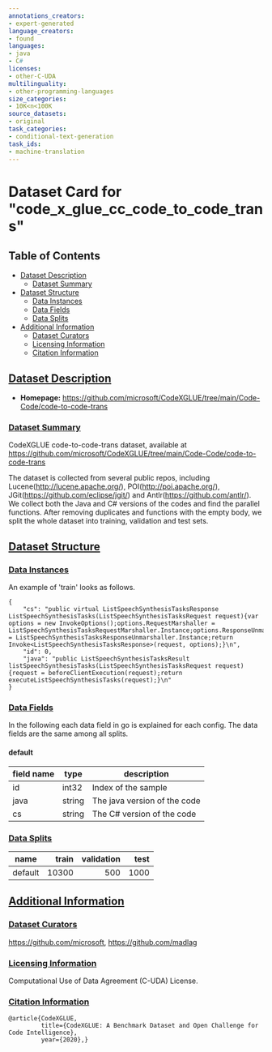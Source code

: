 ```yaml
---
annotations_creators:
- expert-generated
language_creators:
- found
languages:
- java
- C#
licenses:
- other-C-UDA
multilinguality:
- other-programming-languages
size_categories:
- 10K<n<100K
source_datasets:
- original
task_categories:
- conditional-text-generation
task_ids:
- machine-translation
---
```

# Dataset Card for "code_x_glue_cc_code_to_code_trans"

## Table of Contents
- [Dataset Description](#dataset-description)
  - [Dataset Summary](#dataset-summary)
- [Dataset Structure](#dataset-structure)
  - [Data Instances](#data-instances)
  - [Data Fields](#data-fields)
  - [Data Splits](#data-splits)
- [Additional Information](#additional-information)
  - [Dataset Curators](#dataset-curators)
  - [Licensing Information](#licensing-information)
  - [Citation Information](#citation-information)



## [Dataset Description](#dataset-description)

 
- **Homepage:** https://github.com/microsoft/CodeXGLUE/tree/main/Code-Code/code-to-code-trans

 

### [Dataset Summary](#dataset-summary)


CodeXGLUE code-to-code-trans dataset, available at https://github.com/microsoft/CodeXGLUE/tree/main/Code-Code/code-to-code-trans

The dataset is collected from several public repos, including Lucene(http://lucene.apache.org/), POI(http://poi.apache.org/), JGit(https://github.com/eclipse/jgit/) and Antlr(https://github.com/antlr/).
        We collect both the Java and C# versions of the codes and find the parallel functions. After removing duplicates and functions with the empty body, we split the whole dataset into training, validation and test sets.


## [Dataset Structure](#dataset-structure)
 

### [Data Instances](#data-instances)

 

 

An example of 'train' looks as follows.
```
{
    "cs": "public virtual ListSpeechSynthesisTasksResponse ListSpeechSynthesisTasks(ListSpeechSynthesisTasksRequest request){var options = new InvokeOptions();options.RequestMarshaller = ListSpeechSynthesisTasksRequestMarshaller.Instance;options.ResponseUnmarshaller = ListSpeechSynthesisTasksResponseUnmarshaller.Instance;return Invoke<ListSpeechSynthesisTasksResponse>(request, options);}\n", 
    "id": 0, 
    "java": "public ListSpeechSynthesisTasksResult listSpeechSynthesisTasks(ListSpeechSynthesisTasksRequest request) {request = beforeClientExecution(request);return executeListSpeechSynthesisTasks(request);}\n"
}
```
 



### [Data Fields](#data-fields)

 
In the following each data field in go is explained for each config. The data fields are the same among all splits.

#### default

|field name| type |         description         |
|----------|------|-----------------------------|
|id        |int32 | Index of the sample         |
|java      |string| The java version of the code|
|cs        |string| The C# version of the code  |






### [Data Splits](#data-splits)

 


| name  |train|validation|test|
|-------|----:|---------:|---:|
|default|10300|       500|1000|







## [Additional Information](#additional-information)
 

### [Dataset Curators](#dataset-curators)


https://github.com/microsoft, https://github.com/madlag


### [Licensing Information](#licensing-information)


Computational Use of Data Agreement (C-UDA) License.


### [Citation Information](#citation-information)


```
@article{CodeXGLUE,
         title={CodeXGLUE: A Benchmark Dataset and Open Challenge for Code Intelligence},
         year={2020},}
```




